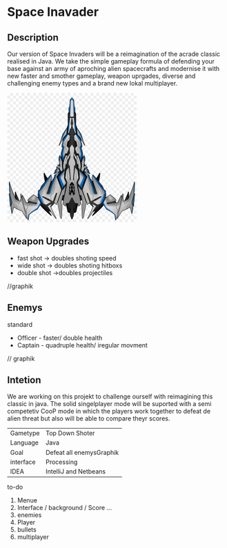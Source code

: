 # Space Inavader

## Description

Our version of Space Invaders will be a reimagination of the acrade classic realised in Java.
We take the simple gameplay formula of defending your base against an army of aproching alien spacecrafts and modernise it with new faster and smother gameplay,
weapon uprgades, diverse and challenging enemy types and a brand new lokal multiplayer.


![alt text](space2.png)


## Weapon Upgrades

* fast shot -> doubles shoting speed
* wide shot -> doubles shoting hitboxs
* double shot ->doubles projectiles

//graphik

## Enemys

standard

* Officer - faster/ double health
* Captain - quadruple health/ iregular movment

// graphik

## Intetion
We are working on this projekt to challenge ourself with reimagining this classic in java.
The solid singelplayer mode will be suported with a semi competetiv CooP mode in which the players work together to defeat de alien threat but also will be able to compare theyr scores.





|   |   |  
|---|---|
| Gametype  | Top Down Shoter    |
| Language  | Java         |
| Goal      |Defeat all enemysGraphik 
| interface |  Processing           |
| IDEA                 | 	IntelliJ and Netbeans |



to-do

1. Menue
2. Interface / background / Score ...
3. enemies 
4. Player
5. bullets
6. multiplayer       
